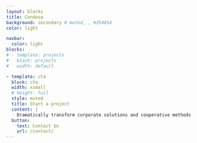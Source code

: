 ```yaml
---
layout: blocks
title: Condesa
background: secondary # muted, , #354654
color: light

navbar: 
  color: light
blocks:
# - template: projects
#   block: projects
#   width: default

- template: cta
  block: cta
  width: xsmall
  # height: full
  style: muted
  title: Start a project
  content: | 
    Dramatically transform corporate solutions and cooperative methods of empowerment. Globally engineer web-enabled testing procedures.
  button:
    text: Contact Us
    url: /contact/
---
```

